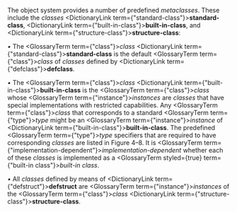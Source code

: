  



The object system provides a number of predefined *metaclasses*. These include the *classes* <DictionaryLink  term={"standard-class"}><b>standard-class</b></DictionaryLink>, <DictionaryLink  term={"built-in-class"}><b>built-in-class</b></DictionaryLink>, and <DictionaryLink  term={"structure-class"}><b>structure-class</b></DictionaryLink>: 



*•* The <GlossaryTerm  term={"class"}><i>class</i></GlossaryTerm> <DictionaryLink  term={"standard-class"}><b>standard-class</b></DictionaryLink> is the default <GlossaryTerm  term={"class"}><i>class</i></GlossaryTerm> of *classes* defined by <DictionaryLink  term={"defclass"}><b>defclass</b></DictionaryLink>. 



*•* The <GlossaryTerm  term={"class"}><i>class</i></GlossaryTerm> <DictionaryLink  term={"built-in-class"}><b>built-in-class</b></DictionaryLink> is the <GlossaryTerm  term={"class"}><i>class</i></GlossaryTerm> whose <GlossaryTerm  term={"instance"}><i>instances</i></GlossaryTerm> are *classes* that have special implementations with restricted capabilities. Any <GlossaryTerm  term={"class"}><i>class</i></GlossaryTerm> that corresponds to a standard <GlossaryTerm  term={"type"}><i>type</i></GlossaryTerm> might be an <GlossaryTerm  term={"instance"}><i>instance</i></GlossaryTerm> of <DictionaryLink  term={"built-in-class"}><b>built-in-class</b></DictionaryLink>. The predefined <GlossaryTerm  term={"type"}><i>type</i></GlossaryTerm> specifiers that are required to have corresponding *classes* are listed in Figure 4–8. It is <GlossaryTerm  term={"implementation-dependent"}><i>implementation-dependent</i></GlossaryTerm> whether each of these *classes* is implemented as a <GlossaryTerm styled={true} term={"built-in class"}><i>built-in class</i></GlossaryTerm>. 



*•* All *classes* defined by means of <DictionaryLink  term={"defstruct"}><b>defstruct</b></DictionaryLink> are <GlossaryTerm  term={"instance"}><i>instances</i></GlossaryTerm> of the <GlossaryTerm  term={"class"}><i>class</i></GlossaryTerm> <DictionaryLink  term={"structure-class"}><b>structure-class</b></DictionaryLink>. 











